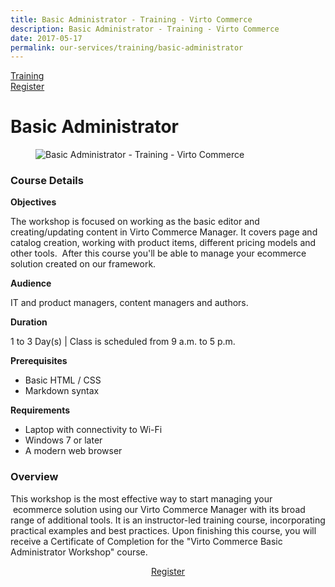 ```yaml
---
title: Basic Administrator - Training - Virto Commerce
description: Basic Administrator - Training - Virto Commerce
date: 2017-05-17
permalink: our-services/training/basic-administrator
---
```

<div class="training">
	<div class="training-head responsive">
		<a class="training-link" href="#">Training</a>
		<div class="training-actions">
			<a href="/contact-us" class="button fill mini">Register</a>
		</div>
	</div>
	<div class="training-body">
		<h1 class="head-title">Basic Administrator</h1>
		<div class="responsive">
			<div class="training-inner">
				<div class="col">
					<figure>
						<img alt="Basic Administrator - Training - Virto Commerce" src="/assets/images/training/564043186.jpg">
					</figure>
				</div>
				<div class="col">
					<h3>Course Details</h3>
					<p><b>Objectives</b></p>
					<p>The workshop is focused on working as the basic editor and creating/updating content in Virto Commerce Manager. It covers page and catalog creation, working with product items, different pricing models and other tools.  After this course you'll be able to manage your ecommerce solution created on our framework.</p>
					<p><b>Audience</b></p>
					<p>IT and product managers, content managers and authors.</p>
					<p><b>Duration</b></p>
					<p>1 to 3 Day(s) | Class is scheduled from 9 a.m. to 5 p.m.</p>
					<p><b>Prerequisites</b></p>
					<ul class="list">
						<li>Basic HTML / CSS</li>
						<li>Markdown syntax</li>
					</ul>
					<p><b>Requirements</b></p>
					<ul class="list">
						<li>Laptop with connectivity to Wi-Fi</li>
						<li>Windows 7 or later</li>
						<li>A modern web browser</li>
					</ul>
				</div>
                <h3>Overview</h3>
                <p style="word-spacing: normal;">This workshop is the most effective way to start managing your  ecommerce solution using our Virto Commerce Manager with its broad range of additional tools. It is an instructor-led training course, incorporating practical examples and best practices. Upon finishing this course, you will receive a Certificate of Completion for the "Virto Commerce Basic Administrator Workshop" course.</p>
                <div style="text-align: center;">
                    <a href="/contact-us" class="button fill" style="width: 200px;">Register</a>
                </div>
			</div>
		</div>
	</div>
</div>